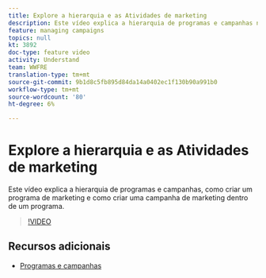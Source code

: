 ```yaml
---
title: Explore a hierarquia e as Atividades de marketing
description: Este vídeo explica a hierarquia de programas e campanhas no Adobe Campaign Standard (ACS), como criar um programa de marketing e como criar uma campanha de marketing dentro de um programa.
feature: managing campaigns
topics: null
kt: 3892
doc-type: feature video
activity: Understand
team: WWFRE
translation-type: tm+mt
source-git-commit: 9b1d8c5fb895d84da14a0402ec1f130b90a991b0
workflow-type: tm+mt
source-wordcount: '80'
ht-degree: 6%

---
```



# Explore a hierarquia e as Atividades de marketing

Este vídeo explica a hierarquia de programas e campanhas, como criar um programa de marketing e como criar uma campanha de marketing dentro de um programa.

>[!VIDEO](https://video.tv.adobe.com/v/18465?quality=12)

## Recursos adicionais

* [Programas e campanhas](https://docs.adobe.com/content/help/en/campaign-standard/using/getting-started/marketing-plans/programs-and-campaigns.html)
